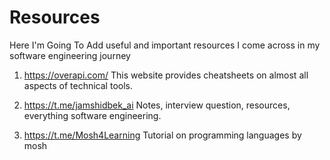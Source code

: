# Resources

Here I'm Going To Add useful and important resources I come across in my software engineering journey

1. https://overapi.com/
This website provides cheatsheets on almost all aspects of technical tools.

2. https://t.me/jamshidbek_ai
Notes, interview question, resources, everything software engineering.

3. https://t.me/Mosh4Learning
Tutorial on programming languages by mosh
